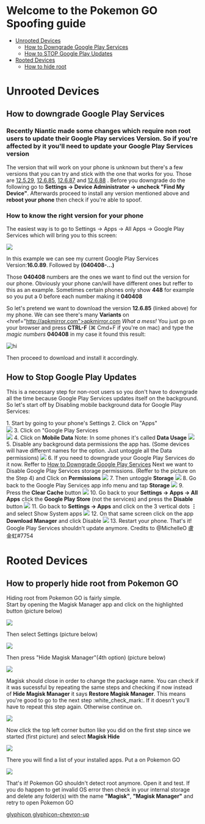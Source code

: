 <html>
  <head>
    <!-- CSS -->
    <link rel="stylesheet" type="text/css" href="css/scrollUpButton.css" media="all" />
    <link rel="stylesheet" href="https://maxcdn.bootstrapcdn.com/bootstrap/3.3.7/css/bootstrap.min.css">
    <!-- Javascript -->
    <script type="text/javascript" src="js/scrollUpButton.js"></script>
    <script src="https://ajax.googleapis.com/ajax/libs/jquery/3.2.1/jquery.min.js"></script>
    <script src="https://maxcdn.bootstrapcdn.com/bootstrap/3.3.7/js/bootstrap.min.js"></script>
  </head>
<body>
<h1> Welcome to the Pokemon GO Spoofing guide </h1>

* [Unrooted Devices](#Unrooted_Devices)
   * [How to Downgrade Google Play Services](#Downgrade_GP_Services)
   * [How to STOP Google Play Updates](#Stop_GP_Services_Updates)
* [Rooted Devices](#Rooted_Devices)
   * [How to hide root](#How_to_hide_root)

<h1 id="Unrooted_Devices">Unrooted Devices</h1>
<h2 id="Downgrade_GP_Services">How to downgrade Google Play Services</h2>
<h3>Recently Niantic made some changes which require non root users to update their Google Play services Version. So if you're affected by it you'll need to update your Google Play Services version</h3>

The version that will work on your phone is unknown but there's a few versions that you can try and stick with the one that works for you. Those are <a href="https://www.apkmirror.com/apk/google-inc/google-play-services/google-play-services-12-5-29-release" target="_blank">12.5.29</a>, <a href="https://www.apkmirror.com/apk/google-inc/google-play-services/google-play-services-12-6-85-release" target="_blank">12.6.85</a>, <a href="https://www.apkmirror.com/apk/google-inc/google-play-services/google-play-services-12-6-87-release" target="_blank">12.6.87</a> and <a href="https://www.apkmirror.com/apk/google-inc/google-play-services/google-play-services-12-6-88-release" target="_blank">12.6.88</a> . Before you downgrade do the following go to <b>Settings -> Device Administrator -> uncheck "Find My Device"</b>. Afterwards proceed to install any version mentioned above and <b>reboot your phone</b> then check if you're able to spoof.

<h3> How to know the right version for your phone </h3>

The easiest way is to go to Settings -> Apps -> All Apps -> Google Play Services which will bring you to this screen:

<img src="images/GooglePlayServices.png"/>

In this example we can see my current Google Play Services Version:<b>16.0.89</b>. Followed by <b>(040408-...)</b> 

Those <b>040408</b> numbers are the ones we want to find out the version for our phone. Obviously your phone can/will have different ones but reffer to this as an example. Sometimes certain phones only show <b>448</b> for example so you put a 0 before each number making it <b>040408</b>

So let's pretend we want to download the version <b>12.6.85</b> (linked above) for my phone. We can see there's many <b>Variants</b> on <href="http://apkmirror.com">apkmirror.com</a> <i>What a mess!</i> You just go on your browser and press <b>CTRL-F</b> (⌘ Cmd+F if you're on mac) and type the <i>magic numbers</i> <b>040408</b> in my case it found this result:

<img src="images/googleplayservices1.PNG" alt="hi" class="inline"/>

Then proceed to download and install it accordingly.
<h2 id="Stop_GP_Services_Updates">How to Stop Google Play Updates</h2>
<p>This is a necessary step for non-root users so you don't have to downgrade all the time because Google Play Services updates itself on the background. So let's start off by Disabling mobile background data for Google Play Services:</p>
1. Start by going to your phone's Settings
2. Click on "Apps" <br>
<img src="images/stop_gp_updates_1.png">
3. Click on "Google Play Services <br>
<img src="images/stop_gp_updates_2.png">
4. Click on <b>Mobile Data</b> Note: In some phones it's called <b>Data Usage</b>
<img src="images/stop_gp_updates_3.png">
5. Disable any background data permissions the app has. (Some devices will have different names for the option. Just untoggle all the Data permissions)
<img src="images/stop_gp_updates_4.png">
6. If you need to downgrade your Google Play Services do it now. Reffer to <a href="#how-to-downgrade-google-play-services">How to Downgrade Google Play Services</a> Next we want to Disable Google Play Services storage permissions. (Reffer to the picture on the Step 4) and Click on <b>Permissions</b>
<img src="images/stop_gp_updates_5.png">
7. Then untoggle <b>Storage</b>
<img src="images/stop_gp_updates_6.png">
8. Go back to the Google Play Services app info menu and tap <b>Storage</b>
<img src="images/stop_gp_updates_7.png">
9. Press the <b>Clear Cache</b> button
<img src="images/stop_gp_updates_8.png">
10. Go back to your <b>Settings -> Apps -> All Apps</b> click the <b>Google Play Store</b> (not the services) and press the <b>Disable</b> button
<img src="images/stop_gp_updates_9.png">
11. Go back to <b>Settings -> Apps</b> and click on the 3 vertical dots <b>⋮</b> and select Show System apps
<img src="images/stop_gp_updates_10.png">
12. On that same screen click on the app <b>Download Manager</b> and click Disable
<img src="images/stop_gp_updates_11.png">
13. Restart your phone. That's it! Google Play Services shouldn't update anymore. Credits to @MichelleO 盧金虹#7754

<h1 id="Rooted_Devices">Rooted Devices</h1>

<h2 id="How_to_hide_root">How to properly hide root from Pokemon GO</h2>
<p>Hiding root from Pokemon GO is fairly simple.<br>Start by opening the Magisk Manager app and click on the highlighted button (picture below) </p>
<img src="images/magisk_manager.jpg"/>
<p>Then select Settings (picture below) </p>
<img src="images/magisk_settings.png"/>
<p>Then press "Hide Magisk Manager"(4th option) (picture below)</p>
<img src="images/magisk_manager1.jpg"/>
<p>Magisk should close in order to change the package name. You can check if it was sucessful by repeating the same steps and checking if now instead of <b>Hide Magisk Manager</b> it says <b>Restore Magisk Manager</b>. This means you're good to go to the next step :white_check_mark:. If it doesn't you'll have to repeat this step again. Otherwise continue on.</p>
<img src="images/magisk_manager2.jpg">
<p>Now click the top left corner button like you did on the first step since we started (first picture) and select <b>Magisk Hide</b></p>
<img src="images/magisk_manager3.png"/>
<p>There you will find a list of your installed apps. Put a <span class="glyphicon glyphicon-ok"></span> on Pokemon GO </p>
<img src="images/magisk_manager4.png"/>
<p>That's it! Pokemon GO shouldn't detect root anymore. Open it and test. If you do happen to get invalid OS error then check in your internal storage and delete any folder(s) with the name <b>"Magisk"</b>, <b>"Magisk Manager"</b> and retry to open Pokemon GO</p>
<a href="#" class="scrollUpButton">glyphicon glyphicon-chevron-up</a>
</body>
</html>
